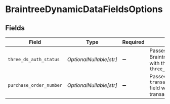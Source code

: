 # BraintreeDynamicDataFieldsOptions


## Fields

| Field                                                                                                                   | Type                                                                                                                    | Required                                                                                                                | Description                                                                                                             | Example                                                                                                                 |
| ----------------------------------------------------------------------------------------------------------------------- | ----------------------------------------------------------------------------------------------------------------------- | ----------------------------------------------------------------------------------------------------------------------- | ----------------------------------------------------------------------------------------------------------------------- | ----------------------------------------------------------------------------------------------------------------------- |
| `three_ds_auth_status`                                                                                                  | *OptionalNullable[str]*                                                                                                 | :heavy_minus_sign:                                                                                                      | Passes the 3DS status to the Braintree API using `customFields` with the key set to the value of `three_ds_auth_status` | threeDStatus                                                                                                            |
| `purchase_order_number`                                                                                                 | *OptionalNullable[str]*                                                                                                 | :heavy_minus_sign:                                                                                                      | Passes the `transaction.purchaseOrderNumber` field when creating a new transaction.                                     | po-12345                                                                                                                |